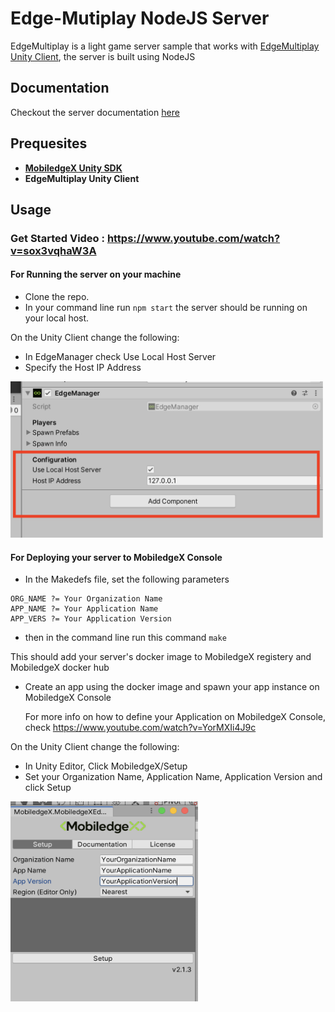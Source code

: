 # Edge-Mutiplay NodeJS Server
EdgeMultiplay is a light game server sample that works with [EdgeMultiplay Unity Client](https://github.com/mobiledgex/edge-multiplay-unity-client), the server is built using NodeJS

## Documentation

Checkout the server documentation [here](https://mobiledgex.github.io/edge-multiplay-node-server/)

## Prequesites

- **[MobiledgeX Unity SDK](https://github.com/mobiledgex/edge-cloud-sdk-unity)**
- **EdgeMultiplay Unity Client**


## Usage

### Get Started Video :  https://www.youtube.com/watch?v=sox3vqhaW3A

#### For Running the server on your machine 

- Clone the repo.
- In your command line run ``` npm start ``` the server should be running on your local host.

On the Unity Client change the following:


- In EdgeManager check Use Local Host Server
- Specify the Host IP Address

<img src="img/LocalHostServer.png" width="500" height="250">


#### For Deploying your server to MobiledgeX Console

- In the Makedefs file, set the following parameters

```
ORG_NAME ?= Your Organization Name
APP_NAME ?= Your Application Name
APP_VERS ?= Your Application Version

```

- then in the command line  run this command ``` make ```

This should add your server's docker image  to MobiledgeX registery and MobiledgeX docker hub

- Create an app using the docker image and spawn your app instance on MobiledgeX Console
  
  
  For more info on how to define your Application on MobiledgeX Console, check https://www.youtube.com/watch?v=YorMXIi4J9c
  
On the Unity Client change the following:

- In Unity Editor, Click MobiledgeX/Setup
- Set your Organization Name, Application Name, Application Version and click Setup
<img src="img/ClientSetup.png" width="300" height="320">

